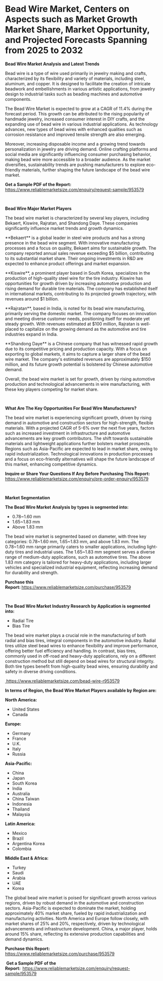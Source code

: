 <p><h1>Bead Wire Market, Centers on Aspects such as Market Growth Market Share, Market Opportunity, and Projected Forecasts Spanning from 2025 to 2032</h1></p><p><strong>Bead Wire Market Analysis and Latest Trends</strong></p>
<p><p>Bead wire is a type of wire used primarily in jewelry making and crafts, characterized by its flexibility and variety of materials, including steel, aluminum, and copper. It is designed to facilitate the creation of intricate beadwork and embellishments in various artistic applications, from jewelry design to industrial tasks such as beading machines and automotive components.</p><p>The Bead Wire Market is expected to grow at a CAGR of 11.4% during the forecast period. This growth can be attributed to the rising popularity of handmade jewelry, increased consumer interest in DIY crafts, and the expanding use of bead wire in various industrial applications. As technology advances, new types of bead wires with enhanced qualities such as corrosion resistance and improved tensile strength are also emerging. </p><p>Moreover, increasing disposable income and a growing trend towards personalization in jewelry are driving demand. Online crafting platforms and social media are significantly influencing consumer purchasing behavior, making bead wire more accessible to a broader audience. As the market diversifies, sustainability trends are pushing manufacturers to explore eco-friendly materials, further shaping the future landscape of the bead wire market.</p></p>
<p><strong>Get a Sample PDF of the Report:&nbsp;</strong> <a href="https://www.reliablemarketsize.com/enquiry/request-sample/953579?utm_campaign=1889&utm_medium=2&utm_source=Github&utm_content=ia&utm_term=18042025&utm_id=bead-wire">https://www.reliablemarketsize.com/enquiry/request-sample/953579</a></p>
<p>&nbsp;</p>
<p><strong>Bead Wire Major Market Players</strong></p>
<p><p>The bead wire market is characterized by several key players, including Bekaert, Kiswire, Rajratan, and Shandong Daye. These companies significantly influence market trends and growth dynamics. </p><p>**Bekaert** is a global leader in steel wire products and has a strong presence in the bead wire segment. With innovative manufacturing processes and a focus on quality, Bekaert aims for sustainable growth. The company reported annual sales revenue exceeding $5 billion, contributing to its substantial market share. Their ongoing investments in R&D are expected to enhance product offerings and market expansion.</p><p>**Kiswire**, a prominent player based in South Korea, specializes in the production of high-quality steel wire for the tire industry. Kiswire has opportunities for growth driven by increasing automotive production and rising demand for durable tire materials. The company has established itself in international markets, contributing to its projected growth trajectory, with revenues around $1 billion.</p><p>**Rajratan**, based in India, is noted for its bead wire manufacturing, primarily serving the domestic market. The company focuses on innovation and meeting diverse customer needs, positioning itself for moderate yet steady growth. With revenues estimated at $100 million, Rajratan is well-placed to capitalize on the growing demand as the automotive and tire industries expand in India.</p><p>**Shandong Daye** is a Chinese company that has witnessed rapid growth due to its competitive pricing and production capacity. With a focus on exporting to global markets, it aims to capture a larger share of the bead wire market. The company's estimated revenues are approximately $150 million, and its future growth potential is bolstered by Chinese automotive demand.</p><p>Overall, the bead wire market is set for growth, driven by rising automotive production and technological advancements in wire manufacturing, with these key players competing for market share.</p></p>
<p>&nbsp;</p>
<p><strong>What Are The Key Opportunities For Bead Wire Manufacturers?</strong></p>
<p><p>The bead wire market is experiencing significant growth, driven by rising demand in automotive and construction sectors for high-strength, flexible materials. With a projected CAGR of 5-6% over the next five years, factors such as increased investment in infrastructure and automotive advancements are key growth contributors. The shift towards sustainable materials and lightweight applications further bolsters market prospects. Regions such as Asia-Pacific are expected to lead in market share, owing to rapid industrialization. Technological innovations in production processes and a focus on eco-friendly alternatives will shape the future landscape of this market, enhancing competitive dynamics.</p></p>
<p><strong>Inquire or Share Your Questions If Any Before Purchasing This Report:</strong> <a href="https://www.reliablemarketsize.com/enquiry/pre-order-enquiry/953579?utm_campaign=1889&utm_medium=2&utm_source=Github&utm_content=ia&utm_term=18042025&utm_id=bead-wire">https://www.reliablemarketsize.com/enquiry/pre-order-enquiry/953579</a></p>
<p>&nbsp;</p>
<p><strong>Market Segmentation</strong></p>
<p><strong>The Bead Wire Market Analysis by types is segmented into:</strong></p>
<p><ul><li>0.78~1.60 mm</li><li>1.65~1.83 mm</li><li>Above 1.83 mm</li></ul></p>
<p><p>The bead wire market is segmented based on diameter, with three key categories: 0.78~1.60 mm, 1.65~1.83 mm, and above 1.83 mm. The 0.78~1.60 mm range primarily caters to smaller applications, including light-duty tires and industrial uses. The 1.65~1.83 mm segment serves a diverse range of medium-duty applications, such as automotive tires. The above 1.83 mm category is tailored for heavy-duty applications, including larger vehicles and specialized industrial equipment, reflecting increasing demand for durability and strength.</p></p>
<p><strong>Purchase this Report:&nbsp;</strong><a href="https://www.reliablemarketsize.com/purchase/953579?utm_campaign=1889&utm_medium=2&utm_source=Github&utm_content=ia&utm_term=18042025&utm_id=bead-wire">https://www.reliablemarketsize.com/purchase/953579</a></p>
<p>&nbsp;</p>
<p><strong>The Bead Wire Market Industry Research by Application is segmented into:</strong></p>
<p><ul><li>Radial Tire</li><li>Bias Tire</li></ul></p>
<p><p>The bead wire market plays a crucial role in the manufacturing of both radial and bias tires, integral components in the automotive industry. Radial tires utilize steel bead wires to enhance flexibility and improve performance, offering better fuel efficiency and handling. In contrast, bias tires, commonly used in off-road and heavy-duty applications, rely on a different construction method but still depend on bead wires for structural integrity. Both tire types benefit from high-quality bead wires, ensuring durability and safety in diverse driving conditions.</p></p>
<p><a href="https://www.reliablemarketsize.com/bead-wire-r953579?utm_campaign=1889&utm_medium=2&utm_source=Github&utm_content=ia&utm_term=18042025&utm_id=bead-wire">&nbsp;https://www.reliablemarketsize.com/bead-wire-r953579</a></p>
<p><strong>In terms of Region, the Bead Wire Market Players available by Region are:</strong></p>
<p>
    <p> <strong> North America: </strong>
        <ul>
            <li>United States</li>
            <li>Canada</li>
        </ul>
        </p> 
    <p> <strong> Europe: </strong>
        <ul>
            <li>Germany</li>
            <li>France</li>
            <li>U.K.</li>
            <li>Italy</li>
            <li>Russia</li>
        </ul>
        </p> 
    <p> <strong> Asia-Pacific: </strong>
        <ul>
            <li>China</li>
            <li>Japan</li>
            <li>South Korea</li>
            <li>India</li>
            <li>Australia</li>
            <li>China Taiwan</li>
            <li>Indonesia</li>
            <li>Thailand</li>
            <li>Malaysia</li>
        </ul>
        </p> 
    <p> <strong> Latin America: </strong>
        <ul>
            <li>Mexico</li>
            <li>Brazil</li>
            <li>Argentina Korea</li>
            <li>Colombia</li>
        </ul>
        </p> 
    <p> <strong> Middle East & Africa: </strong>
        <ul>
            <li>Turkey</li>
            <li>Saudi</li>
            <li>Arabia</li>
            <li>UAE</li>
            <li>Korea</li>
        </ul>
    </p>
    </p>
<p><p>The global bead wire market is poised for significant growth across various regions, driven by robust demand in the automotive and construction sectors. Asia-Pacific is expected to dominate the market, holding approximately 40% market share, fueled by rapid industrialization and manufacturing activities. North America and Europe follow closely, with market shares of 25% and 20%, respectively, driven by technological advancements and infrastructure development. China, a major player, holds around 15% share, reflecting its extensive production capabilities and demand dynamics.</p></p>
<p><strong>Purchase this Report: </strong><a href="https://www.reliablemarketsize.com/purchase/953579?utm_campaign=1889&utm_medium=2&utm_source=Github&utm_content=ia&utm_term=18042025&utm_id=bead-wire">https://www.reliablemarketsize.com/purchase/953579</a></p>
<p>&nbsp;<strong>Get a Sample PDF of the Report:&nbsp;&nbsp;</strong><a href="https://www.reliablemarketsize.com/enquiry/request-sample/953579?utm_campaign=1889&utm_medium=2&utm_source=Github&utm_content=ia&utm_term=18042025&utm_id=bead-wire">https://www.reliablemarketsize.com/enquiry/request-sample/953579</a></p>
<p><strong></strong></p>
<p><p></p><p></p><p></p></p>